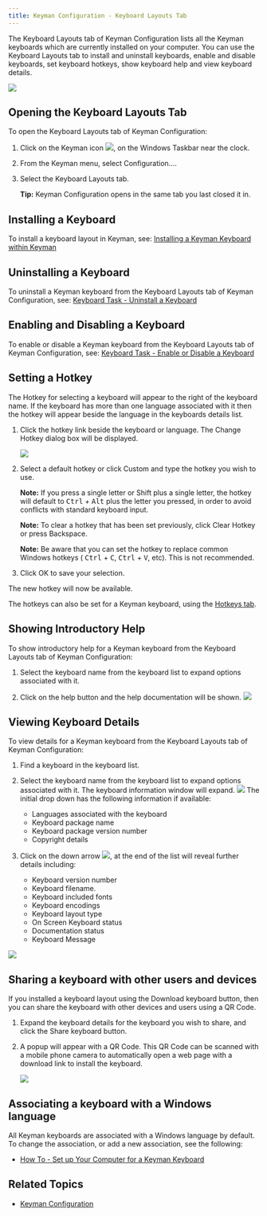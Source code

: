 ```yaml
---
title: Keyman Configuration - Keyboard Layouts Tab
---
```


The Keyboard Layouts tab of Keyman Configuration lists all the Keyman
keyboards which are currently installed on your computer. You can use
the Keyboard Layouts tab to install and uninstall keyboards, enable and
disable keyboards, set keyboard hotkeys, show keyboard help and view
keyboard details.

![](../../desktop_images/tab-layout.png)

## Opening the Keyboard Layouts Tab

To open the Keyboard Layouts tab of Keyman Configuration:

1.  Click on the Keyman icon ![](../../desktop_images/icon-keyman.png), on the
    Windows Taskbar near the clock.

2.  From the Keyman menu, select Configuration....

3.  Select the Keyboard Layouts tab.

    **Tip:**
    Keyman Configuration opens in the same tab you last closed it in.

## Installing a Keyboard

To install a keyboard layout in Keyman, see: [Installing a Keyman Keyboard within Keyman](../../start/download-and-install-keyboard)

## Uninstalling a Keyboard

To uninstall a Keyman keyboard from the Keyboard Layouts tab of Keyman
Configuration, see: [Keyboard Task - Uninstall a Keyboard](../uninstall-keyboard)

## Enabling and Disabling a Keyboard

To enable or disable a Keyman keyboard from the Keyboard Layouts tab of
Keyman Configuration, see: [Keyboard Task - Enable or Disable a Keyboard](../enable-or-disable-keyboard)

## Setting a Hotkey

The Hotkey for selecting a keyboard will appear to the right of the keyboard name.
If the keyboard has more than one language associated with it then the hotkey will
appear beside the language in the keyboards details list.

1.  Click the hotkey link beside the keyboard or language. The
    Change Hotkey dialog box will be displayed.

    ![](../../desktop_images/hotkeys-change.png)

2.  Select a default hotkey or click Custom and type the hotkey you wish
    to use.

    **Note:** If you press a single letter or Shift plus a single letter, the
    hotkey will default to <kbd>Ctrl</kbd> + <kbd>Alt</kbd> plus the letter you pressed, in
    order to avoid conflicts with standard keyboard input.

    **Note:** To clear a hotkey that has been set previously, click Clear Hotkey
    or press Backspace.

    **Note:** Be aware that you can set the hotkey to replace common Windows hotkeys (
    <kbd>Ctrl</kbd> + <kbd>C</kbd>, <kbd>Ctrl</kbd> + <kbd>V</kbd>, etc). This is not
    recommended.

3.  Click OK to save your selection.

The new hotkey will now be available.

The hotkeys can also be set for a Keyman keyboard, using the [Hotkeys tab](hotkeys).

## Showing Introductory Help

To show introductory help for a Keyman keyboard from the Keyboard
Layouts tab of Keyman Configuration:

1.  Select the keyboard name from the keyboard list to expand options associated with it.

2.  Click on the help button and the help documentation will be shown.
    ![](../../desktop_images/tab-layout-help.png)

## Viewing Keyboard Details

To view details for a Keyman keyboard from the Keyboard Layouts tab of
Keyman Configuration:

1.  Find a keyboard in the keyboard list.

2.  Select the keyboard name from the keyboard list to expand options associated with it.
    The keyboard information window will expand.
    ![](../../desktop_images/tab-layout-detail1.png)
    The initial drop down has the following information if available:

      -   Languages associated with the keyboard
      -   Keyboard package name
      -   Keyboard package version number
      -   Copyright details



3. Click on the down arrow
    ![](../../desktop_images/keyboards-downarrow.png), at the end of the list will reveal
    further details including:

    -   Keyboard version number
    -   Keyboard filename.
    -   Keyboard included fonts
    -   Keyboard encodings
    -   Keyboard layout type
    -   On Screen Keyboard status
    -   Documentation status
    -   Keyboard Message

  ![](../../desktop_images/tab-layout-detail2.png)

## Sharing a keyboard with other users and devices

If you installed a keyboard layout using the Download keyboard button,
then you can share the keyboard with other devices and users using a QR
Code.

1.  Expand the keyboard details for the keyboard you wish to share, and
    click the Share keyboard button.

2.  A popup will appear with a QR Code. This QR Code can be scanned with
    a mobile phone camera to automatically open a web page with a
    download link to install the keyboard.

    ![](../../desktop_images/keyboard-share.png)

## Associating a keyboard with a Windows language

All Keyman keyboards are associated with a Windows language by default.
To change the association, or add a new association, see the following:

-   [How To - Set up Your Computer for a Keyman Keyboard](../../start/configure-computer)

## Related Topics

-   [Keyman Configuration](../config/)
